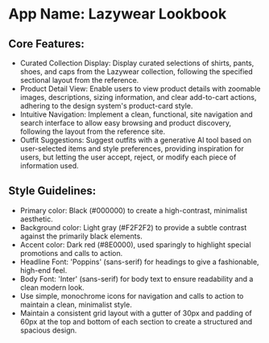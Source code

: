 # **App Name**: Lazywear Lookbook

## Core Features:

- Curated Collection Display: Display curated selections of shirts, pants, shoes, and caps from the Lazywear collection, following the specified sectional layout from the reference.
- Product Detail View: Enable users to view product details with zoomable images, descriptions, sizing information, and clear add-to-cart actions, adhering to the design system's product-card style.
- Intuitive Navigation: Implement a clean, functional, site navigation and search interface to allow easy browsing and product discovery, following the layout from the reference site.
- Outfit Suggestions: Suggest outfits with a generative AI tool based on user-selected items and style preferences, providing inspiration for users, but letting the user accept, reject, or modify each piece of information used.

## Style Guidelines:

- Primary color: Black (#000000) to create a high-contrast, minimalist aesthetic.
- Background color: Light gray (#F2F2F2) to provide a subtle contrast against the primarily black elements.
- Accent color: Dark red (#8E0000), used sparingly to highlight special promotions and calls to action.
- Headline Font: 'Poppins' (sans-serif) for headings to give a fashionable, high-end feel. 
- Body Font: 'Inter' (sans-serif) for body text to ensure readability and a clean modern look.
- Use simple, monochrome icons for navigation and calls to action to maintain a clean, minimalist style.
- Maintain a consistent grid layout with a gutter of 30px and padding of 60px at the top and bottom of each section to create a structured and spacious design.